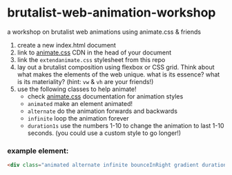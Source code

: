 # brutalist-web-animation-workshop
a workshop on brutalist web animations using animate.css &amp; friends

1. create a new index.html document
1. link to <a href="https://daneden.github.io/animate.css/">animate.css</a> CDN in the head of your document
1. link the `extendanimate.css` stylesheet from this repo
1. lay out a brutalist composition using flexbox or CSS grid. Think about what makes the elements of the web unique. what is its essence? what is its materiality? (hint: `vw` & `vh` are your friends!)
1. use the following classes to help animate!
    +  check <a href="https://daneden.github.io/animate.css/">animate.css</a> documentation for animation styles
    + `animated` make an element animated!
    + `alternate` do the animation forwards and backwards
    + `infinite` loop the animation forever
    + `duration1s` use the numbers 1-10 to change the animation to last 1-10 seconds. (you could use a custom style to go longer!)

### example element:
  ```html
  <div class="animated alternate infinite bounceInRight gradient duration4s"></div>
  ```
